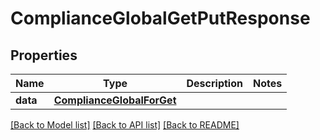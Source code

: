 # ComplianceGlobalGetPutResponse

## Properties
Name | Type | Description | Notes
------------ | ------------- | ------------- | -------------
**data** | [**ComplianceGlobalForGet**](ComplianceGlobalForGet.md) |  | 

[[Back to Model list]](../README.md#documentation-for-models) [[Back to API list]](../README.md#documentation-for-api-endpoints) [[Back to README]](../README.md)

